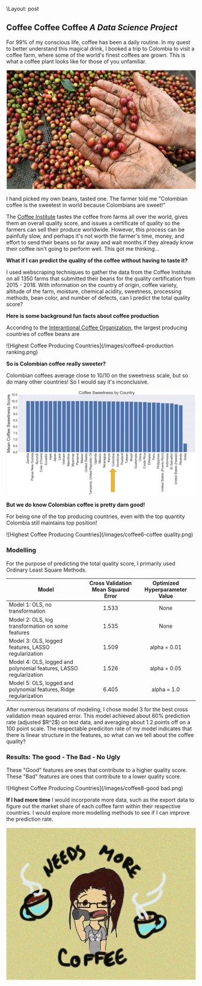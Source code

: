 \\Layout: post

## Coffee Coffee Coffee   _A Data Science Project_ 

For 99% of my conscious life, coffee has been a daily routine. In my quest to better understand this magical drink, I booked a trip to Colombia to visit a coffee farm, where some of the world's finest coffees are grown. This is what a coffee plant looks like for those of you unfamiliar.

![Highest Coffee Producing Countries](/images/coffee3.png)

I hand picked my own beans, tasted one. The farmer told me "Colombian coffee is the sweetest in world because Colombians are sweet!"

The [Coffee Institute](http://www.coffeeinstitute.org) tastes the coffee from farms all over the world, gives them an overall quality score, and issues a certificate of quality so the farmers can sell their produce worldwide. However, this process can be painfully slow, and perhaps it's not worth the farmer's time, money, and effort to send their beans so far away and wait months if they already know their coffee isn't going to perform well. This got me thinking...

__What if I can predict the quality of the coffee without having to taste it?__

I used webscraping techniques to gather the data from the Coffee Institute on all 1350 farms that submitted their beans for the quality certification from 2015 - 2018. With information on the country of origin, coffee variety, altitude of the farm, moisture,  chemical acidity, sweetness, processing methods, bean color, and number of defects, can I predict the total quality score? 

__Here is some background fun facts about coffee production__

Accoridng to the [Interantional Coffee Organization](http://www.ico.org/new_historical.asp), the largest producing countries of coffee beans are 

![Highest Coffee Producing Countries](/images/coffee4-production ranking.png)

__So is Colombian coffee really sweeter?__

Colombian coffees average close to 10/10 on the sweetness scale, but so do many other countries! So I would say it's inconclusive.

![Highest Coffee Producing Countries](/images/coffee5-sweetness.png)

__But we do know Colombian coffee is pretty darn good!__

For being one of the top producing countries, even with the top quantity Colombia still maintains top position! 

![Highest Coffee Producing Countries](/images/coffee6-coffee quality.png)


### Modelling

For the purpose of predicting the total quality score, I primarily used Ordinary Least Square Methods. 

| Model                                                        | Cross Validation Mean Squared Error | Optimized Hyperparameter Value |
| ------------------------------------------------------------ | :---------------------------------: | :----------------------------: |
| Model 1: OLS, no transformation                              |                1.533                |              None              |
| Model 2: OLS, log transformation on some features            |                1.535                |              None              |
| Model 3: OLS, logged features, LASSO regularization          |                1.509                |          alpha = 0.01          |
| Model 4: OLS, logged and polynomial features, LASSO regularization |                1.526                |          alpha = 0.05          |
| Model 5: OLS, logged and polynomial features, Ridge regularization |                6.405                |          alpha = 1.0           |

After numerous iterations of modeling, I chose model 3 for the best cross validation mean squared error. This model achieved about 60% prediction rate (adjusted \$R^2$\) on test data, and averaging about 1.2 points off on a 100 point scale. The respectable prediciton rate of my model indicates that there is linear structure in the features, so what can we tell about the coffee quality? 

### Results: The good - The Bad - No Ugly

These "Good" features are ones that contribute to a higher quality score. These "Bad" features are ones that contribute to a lower quality score. 

![Highest Coffee Producing Countries](/images/coffee8-good bad.png)

__If I had more time__
I would incorporate more data, such as the export data to figure out the market share of each coffee farm within their respective countries. I would explore more modelling methods to see if I can improve the prediction rate. 

![Highest Coffee Producing Countries](/images/coffee7-drinkmore.png)